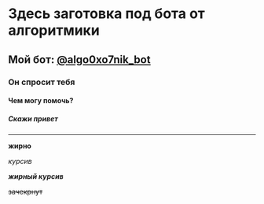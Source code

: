 # Здесь заготовка под бота от алгоритмики
## Мой бот: <ins>[@algo0xo7nik_bot](https://t.me/algo0xo7nik_bot/)</ins>
### Он спросит тебя
#### Чем могу помочь?
##### Скажи привет
____

**жирно**

*курсив*

***жирный курсив***

~~зачекрнут~~
